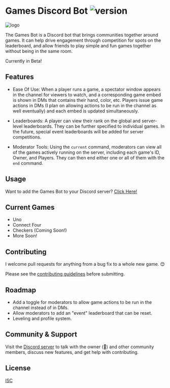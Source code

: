 # Games Discord Bot ![version](https://img.shields.io/badge/version-0.2.1.0-green)

![logo](https://i.imgur.com/QQ4rC9b.png)

The Games Bot is a Discord bot that brings communities together around games. It can help drive engagement through competition for spots on the leaderboard, and allow friends to play simple and fun games together without being in the same room.

Currently in Beta!

## Features

- Ease Of Use: When a player runs a game, a spectator window appears in the channel for viewers to watch, and a corresponding game embed is shown in DMs that contains their hand, color, etc. Players issue game actions in DMs (I plan on allowing actions to be run in the channel as well eventually) and each embed is updated simultaneously. 

- Leaderboards: A player can view their rank on the global and server-level leaderboards. They can be further specified to individual games. In the future, special event leaderboards will be added for server competitions.

- Moderator Tools: Using the `current` command, moderators can view all of the games actively running on the server, including each game's ID, Owner, and Players. They can then end either one or all of them with the `end` command. 

## Usage
Want to add the Games Bot to your Discord server? [Click Here!](https://discord.com/oauth2/authorize?client_id=724099384081645618&scope=bot&permissions=8)

## Current Games

- Uno
- Connect Four
- Checkers (Coming Soon!)
- More Soon!

## Contributing
I welcome pull requests for anything from a bug fix to a whole new game. 😊 

Please see the [contributing guidelines](https://github.com/Xcallibur232/Games-Discord-Bot/blob/master/docs/CONTRIBUTING.md) before submitting.

## Roadmap
- Add a toggle for moderators to allow game actions to be run in the channel instead of in DMs.
- Allow moderators to add an "event" leaderboard that can be reset.
- Leveling and profile system.

## Community & Support
Visit the [Discord server](https://discord.gg/gSeEYNk) to talk with the owner (👋) and other community members, discuss new features, and get help with contributing.

## License
[ISC](https://www.isc.org/licenses/)
